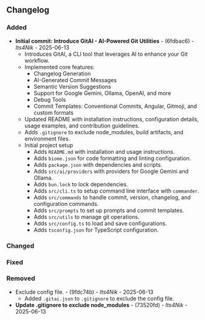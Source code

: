 ## Changelog

### Added
*   **Initial commit: Introduce GitAI - AI-Powered Git Utilities** - (6fdbac6) - *Its4Nik* - 2025-06-13
    *   Introduces GitAI, a CLI tool that leverages AI to enhance your Git workflow.
    *   Implemented core features:
        *   Changelog Generation
        *   AI-Generated Commit Messages
        *   Semantic Version Suggestions
        *   Support for Google Gemini, Ollama, OpenAI, and more
        *   Debug Tools
        *   Commit Templates: Conventional Commits, Angular, Gitmoji, and custom formats
    *   Updated README with installation instructions, configuration details, usage examples, and contribution guidelines.
    *   Adds `.gitignore` to exclude node_modules, build artifacts, and environment files.
    *   Initial project setup
        *   Adds `README.md` with installation and usage instructions.
        *   Adds `biome.json` for code formatting and linting configuration.
        *   Adds `package.json` with dependencies and scripts.
        *   Adds `src/ai/providers` with providers for Google Gemini and Ollama.
        *   Adds `bun.lock` to lock dependencies.
        *   Adds `src/cli.ts` to setup command line interface with `commander`.
        *   Adds `src/commands` to handle commit, version, changelog, and configuration commands.
        *   Adds `src/prompts` to set up prompts and commit templates.
        *   Adds `src/utils` to manage git operations.
        *   Adds `src/config.ts` to load and save configurations.
        *   Adds `tsconfig.json` for TypeScript configuration.

### Changed

### Fixed

### Removed
*   Exclude config file. - (9fdc74b) - *Its4Nik* - 2025-06-13
    *   Added `.gitai.json` to `.gitignore` to exclude the config file.
*   **Update .gitignore to exclude node_modules** - (73520fd) - *Its4Nik* - 2025-06-13